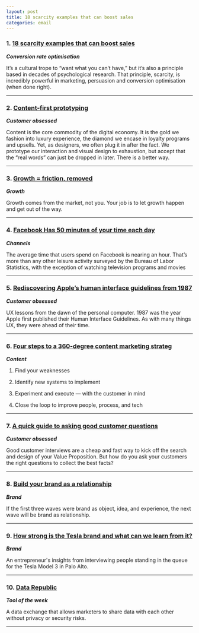 ```yaml
---
layout: post
title: 18 scarcity examples that can boost sales
categories: email
---
```


### 1. [18 scarcity examples that can boost sales][scaritysales]
_<strong>Conversion rate optimisation</strong>_

It’s a cultural trope to “want what you can’t have,” but it’s also a principle based in decades of psychological research. That principle, scarcity, is incredibly powerful in marketing, persuasion and conversion optimisation (when done right).

[scaritysales]:http://conversionxl.com/scarcity-examples/

***

### 2. [Content-first prototyping][contentfirst]
_<strong>Customer obsessed</strong>_

Content is the core commodity of the digital economy. It is the gold we fashion into luxury experience, the diamond we encase in loyalty programs and upsells. Yet, as designers, we often plug it in after the fact. We prototype our interaction and visual design to exhaustion, but accept that the “real words” can just be dropped in later. There is a better way.

[contentfirst]:https://www.smashingmagazine.com/2016/05/content-first-prototyping/

***

### 3. [Growth = friction, removed][growthfriction]
_<strong>Growth</strong>_

Growth comes from the market, not you. Your job is to let growth happen and get out of the way.

[growthfriction]:https://medium.com/@thetylerhayes/startups-growth-growth-friction-removed-79084d904edd?_hsenc=p2ANqtz--dnp09MRFkRHYasNfSAfPFIk0w4iW3OEaiG03AvmlXVo5uM3MMP7G2-heXA4tTKuiaiGhupuvl91N-TwMxZep7_2ruxopWqjPwp7IZMdpSA1JkCIs&_hsmi=29406175#.h422fhscv

***

### 4. [Facebook Has 50 minutes of your time each day][fbtime]
_<strong>Channels</strong>_

The average time that users spend on Facebook is nearing an hour. That’s more than any other leisure activity surveyed by the Bureau of Labor Statistics, with the exception of watching television programs and movies

[fbtime]:https://cdn.ampproject.org/c/mobile.nytimes.com/2016/05/06/business/facebook-bends-the-rules-of-audience-engagement-to-its-advantage.amp.html

***

### 5. [Rediscovering Apple’s human interface guidelines from 1987][appleguideline]
_<strong>Customer obsessed</strong>_

UX lessons from the dawn of the personal computer. 1987 was the year Apple first published their Human Interface Guidelines. As with many things UX, they were ahead of their time.

[appleguideline]:https://blog.prototypr.io/rediscovering-apples-human-interface-guidelines-1987-59731376b39e#.7naoksf5x

***

### 6. [Four steps to a 360-degree content marketing strateg][threesixcontent]
_<strong>Content</strong>_

1. Find your weaknesses

2. Identify new systems to implement

3. Experiment and execute — with the customer in mind

4. Close the loop to improve people, process, and tech

[threesixcontent]:https://blog.percolate.com/2016/05/four-steps-to-360-degree-content-marketing-strategy/

***

### 7. [A quick guide to asking good customer questions][custqs]
_<strong>Customer obsessed</strong>_

Good customer interviews are a cheap and fast way to kick off the search and design of your Value Proposition. But how do you ask your customers the right questions to collect the best facts?

[custqs]:http://blog.strategyzer.com/posts/2015/11/26/a-quick-guide-for-asking-good-customer-questions

***

### 8. [Build your brand as a relationship][brandrel]
_<strong>Brand</strong>_

If the first three waves were brand as object, idea, and experience, the next wave will be brand as relationship.

[brandrel]:https://hbr.org/2016/05/build-your-brand-as-a-relationship

***

### 9. [How strong is the Tesla brand and what can we learn from it?][teslabrand]
_<strong>Brand</strong>_

An entrepreneur's insights from interviewing people standing in the queue for the Tesla Model 3 in Palo Alto.

[teslabrand]:https://medium.com/swlh/how-strong-is-the-tesla-brand-and-what-can-we-learn-from-it-93c60f9d0dd0#.gfj9p3pvn

***

### 10. [Data Republic][datarep]
_<strong>Tool of the week</strong>_

A data exchange that allows marketers to share data with each other without privacy or security risks.

[datarep]:https://www.datarepublic.com.au/

***
